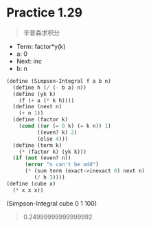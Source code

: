 # Practice 1.29
> 辛普森求积分

- Term: factor*y(k)
- a: 0
- Next: inc
- b: n

```lisp
(define (Simpson-Integral f a b n)
  (define h (/ (- b a) n))
  (define (yk k)
    (f (+ a (* k h))))
  (define (next n)
    (+ n 1))
  (define (factor k)
    (cond ((or (= 0 k) (= k n)) 1)
          ((even? k) 2)
          (else 4)))
  (define (term k)
    (* (factor k) (yk k)))
  (if (not (even? n))
      (error "n can't be odd")
      (* (sum term (exact->inexact 0) next n)
         (/ h 3))))
(define (cube x)
  (* x x x))

```

(Simpson-Integral cube 0 1 100)
> 0.24999999999999992


